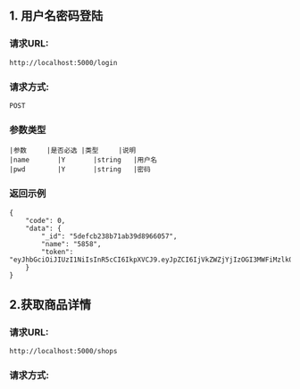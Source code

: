 ## 1. 用户名密码登陆
### 请求URL:
```
http://localhost:5000/login
```
### 请求方式:
```
POST
```
### 参数类型
```
|参数		|是否必选 |类型     |说明
|name       |Y       |string   |用户名
|pwd        |Y       |string   |密码
```

### 返回示例
```
{
    "code": 0,
    "data": {
        "_id": "5defcb238b71ab39d8966057",
        "name": "5858",
        "token": "eyJhbGciOiJIUzI1NiIsInR5cCI6IkpXVCJ9.eyJpZCI6IjVkZWZjYjIzOGI3MWFiMzlkODk2NjA1NyIsImlhdCI6MTU3NTk5NjI1NywiZXhwIjoxNTc2MDgyNjU3fQ.jcbyLMxRSnMkFX9fchFQ_D0R1FIsjuhpE6UEESMi4zw"
    }
}
```
## 2.获取商品详情
### 请求URL:
```
http://localhost:5000/shops
```
### 请求方式:
```
GET
```
### 参数类型
```
|参数		|是否必选 |类型     |说明

```

### 返回示例
```
"code": 0,
    "data": [
        {
            "slideshow_images": [
                "https://img.youpin.mi-img.com/youpinoper/cbb6d51f7eea487dbf6a9562de130c60.jpg?id=&w=1080&h=450",
                "https://img.youpin.mi-img.com/youpinoper/7b51338a9676bf72daff57f731a868a0.jpg?id=&w=1080&h=450",
                "https://img.youpin.mi-img.com/youpinoper/a9ddbaf9114f03ac7493321a51bd63e7.jpg?id=&w=1080&h=450",
                "https://img.youpin.mi-img.com/youpinoper/b9d0b5044a4846be8718f9e2ca50a403.jpg?id=&w=1080&h=450",
                "https://img.youpin.mi-img.com/youpinoper/07ebd15bd5625c7f9670ae45a78d75d2.jpg?id=&w=1080&h=450"
            ]
        },
```
# 3.注册
### 请求URL:
```
http://localhost:5000/register
```
### 请求方式:
```
POST
```
### 参数类型
```
|参数		|是否必选 |类型     |说明
|name       |Y       |string   |用户名
|pwd        |Y       |string   |密码
```

### 返回示例
```
{
    "code": 1,
    "msg": "用户名已存在!"
}
```
# 4.商品详情接口
### 请求URL:
```
http://localhost:5000/details
```
### 请求方式:
```
GET
```
### 参数类型
```
|参数		|是否必选 |类型     |说明

```
### 返回示例
```

```
# 5.自动登录
### 请求URL:
```
http://localhost:5000/auto_login
```
### 请求方式:
```
GET
```
### 特殊标识
```
 headers: {
    needToken: true // 标识: 需要携带token
  }
```
### 参数类型
```
|参数		|是否必选 |类型     |说明

```
### 返回示例
```

```
